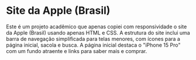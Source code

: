 # Site da Apple (Brasil)

Este é um projeto acadêmico que apenas copiei com responsividade o site da Apple (Brasil) usando apenas HTML e CSS. A estrutura do site inclui uma barra de navegação simplificada para telas menores, com ícones para a página inicial, sacola e busca. A página inicial destaca o "iPhone 15 Pro" com um fundo atraente e links para saber mais e comprar.